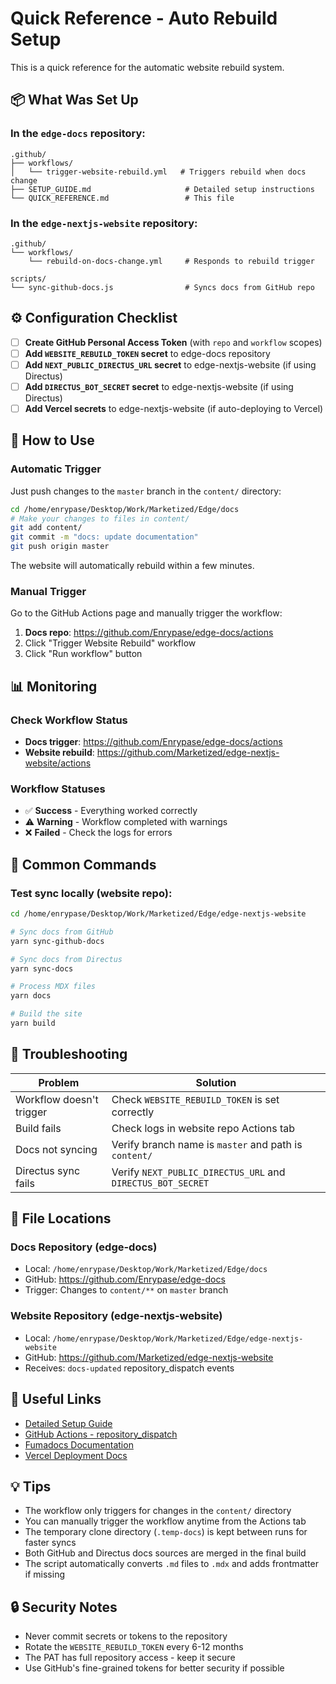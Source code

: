 # Quick Reference - Auto Rebuild Setup

This is a quick reference for the automatic website rebuild system.

## 📦 What Was Set Up

### In the `edge-docs` repository:

```
.github/
├── workflows/
│   └── trigger-website-rebuild.yml   # Triggers rebuild when docs change
├── SETUP_GUIDE.md                     # Detailed setup instructions
└── QUICK_REFERENCE.md                 # This file
```

### In the `edge-nextjs-website` repository:

```
.github/
└── workflows/
    └── rebuild-on-docs-change.yml     # Responds to rebuild trigger

scripts/
└── sync-github-docs.js                # Syncs docs from GitHub repo
```

## ⚙️ Configuration Checklist

- [ ] **Create GitHub Personal Access Token** (with `repo` and `workflow` scopes)
- [ ] **Add `WEBSITE_REBUILD_TOKEN` secret** to edge-docs repository
- [ ] **Add `NEXT_PUBLIC_DIRECTUS_URL` secret** to edge-nextjs-website (if using Directus)
- [ ] **Add `DIRECTUS_BOT_SECRET` secret** to edge-nextjs-website (if using Directus)
- [ ] **Add Vercel secrets** to edge-nextjs-website (if auto-deploying to Vercel)

## 🚀 How to Use

### Automatic Trigger

Just push changes to the `master` branch in the `content/` directory:

```bash
cd /home/enrypase/Desktop/Work/Marketized/Edge/docs
# Make your changes to files in content/
git add content/
git commit -m "docs: update documentation"
git push origin master
```

The website will automatically rebuild within a few minutes.

### Manual Trigger

Go to the GitHub Actions page and manually trigger the workflow:

1. **Docs repo**: https://github.com/Enrypase/edge-docs/actions
2. Click "Trigger Website Rebuild" workflow
3. Click "Run workflow" button

## 📊 Monitoring

### Check Workflow Status

- **Docs trigger**: https://github.com/Enrypase/edge-docs/actions
- **Website rebuild**: https://github.com/Marketized/edge-nextjs-website/actions

### Workflow Statuses

- ✅ **Success** - Everything worked correctly
- ⚠️ **Warning** - Workflow completed with warnings
- ❌ **Failed** - Check the logs for errors

## 🔧 Common Commands

### Test sync locally (website repo):

```bash
cd /home/enrypase/Desktop/Work/Marketized/Edge/edge-nextjs-website

# Sync docs from GitHub
yarn sync-github-docs

# Sync docs from Directus
yarn sync-docs

# Process MDX files
yarn docs

# Build the site
yarn build
```

## 🐛 Troubleshooting

| Problem                  | Solution                                                    |
| ------------------------ | ----------------------------------------------------------- |
| Workflow doesn't trigger | Check `WEBSITE_REBUILD_TOKEN` is set correctly              |
| Build fails              | Check logs in website repo Actions tab                      |
| Docs not syncing         | Verify branch name is `master` and path is `content/`       |
| Directus sync fails      | Verify `NEXT_PUBLIC_DIRECTUS_URL` and `DIRECTUS_BOT_SECRET` |

## 📝 File Locations

### Docs Repository (edge-docs)

- Local: `/home/enrypase/Desktop/Work/Marketized/Edge/docs`
- GitHub: https://github.com/Enrypase/edge-docs
- Trigger: Changes to `content/**` on `master` branch

### Website Repository (edge-nextjs-website)

- Local: `/home/enrypase/Desktop/Work/Marketized/Edge/edge-nextjs-website`
- GitHub: https://github.com/Marketized/edge-nextjs-website
- Receives: `docs-updated` repository_dispatch events

## 🔗 Useful Links

- [Detailed Setup Guide](.github/SETUP_GUIDE.md)
- [GitHub Actions - repository_dispatch](https://docs.github.com/en/actions/using-workflows/events-that-trigger-workflows#repository_dispatch)
- [Fumadocs Documentation](https://fumadocs.vercel.app/)
- [Vercel Deployment Docs](https://vercel.com/docs/cli/deploying)

## 💡 Tips

- The workflow only triggers for changes in the `content/` directory
- You can manually trigger the workflow anytime from the Actions tab
- The temporary clone directory (`.temp-docs`) is kept between runs for faster syncs
- Both GitHub and Directus docs sources are merged in the final build
- The script automatically converts `.md` files to `.mdx` and adds frontmatter if missing

## 🔒 Security Notes

- Never commit secrets or tokens to the repository
- Rotate the `WEBSITE_REBUILD_TOKEN` every 6-12 months
- The PAT has full repository access - keep it secure
- Use GitHub's fine-grained tokens for better security if possible
